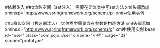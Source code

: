 #依赖注入
##p命名空间（set注入）
需要在实体类中写set方法
xml头部添加xmlns:p="http://www.springframework.org/schema/p"
xml中使用实例
<bean id="user" class="com.pojo.User" p:name="小明" p:age="22" />

##c命名空间（构造器注入）
实体类中需要含有参数的构造方法
xml头部添加xmlns:c="http://www.springframework.org/schema/c"
xml中使用实例
bean id="user" class="com.pojo.User" c:name="小明" c:age="22" scope="prototype"


